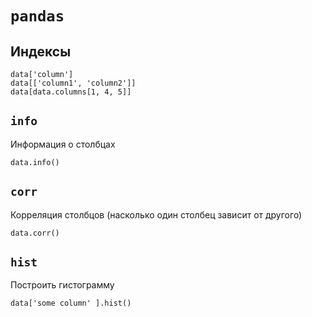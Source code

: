 # `pandas`

## Индексы
```
data['column'] 
data[['column1', 'column2']]
data[data.columns[1, 4, 5]] 
```

## `info` 
Информация о столбцах  
```
data.info()
```

## `corr`
Корреляция столбцов (насколько один столбец зависит от другого)
```
data.corr()
```

## `hist`
Построить гистограмму 
```
data['some column' ].hist()
```
